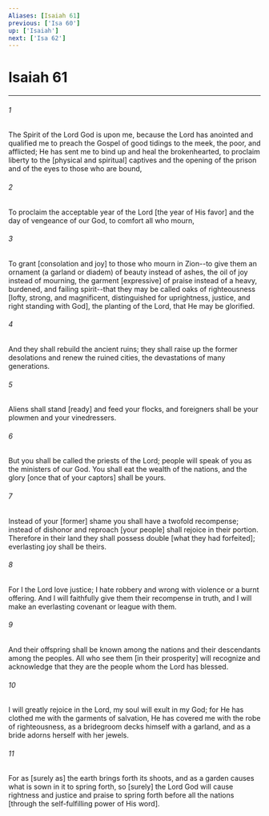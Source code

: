 ```yaml
---
Aliases: [Isaiah 61]
previous: ['Isa 60']
up: ['Isaiah']
next: ['Isa 62']
---
```

# Isaiah 61

***


###### 1 


The Spirit of the Lord God is upon me, because the Lord has anointed and qualified me to preach the Gospel of good tidings to the meek, the poor, and afflicted; He has sent me to bind up and heal the brokenhearted, to proclaim liberty to the [physical and spiritual] captives and the opening of the prison and of the eyes to those who are bound, 


###### 2 


To proclaim the acceptable year of the Lord [the year of His favor] and the day of vengeance of our God, to comfort all who mourn, 


###### 3 


To grant [consolation and joy] to those who mourn in Zion--to give them an ornament (a garland or diadem) of beauty instead of ashes, the oil of joy instead of mourning, the garment [expressive] of praise instead of a heavy, burdened, and failing spirit--that they may be called oaks of righteousness [lofty, strong, and magnificent, distinguished for uprightness, justice, and right standing with God], the planting of the Lord, that He may be glorified. 


###### 4 


And they shall rebuild the ancient ruins; they shall raise up the former desolations and renew the ruined cities, the devastations of many generations. 


###### 5 


Aliens shall stand [ready] and feed your flocks, and foreigners shall be your plowmen and your vinedressers. 


###### 6 


But you shall be called the priests of the Lord; people will speak of you as the ministers of our God. You shall eat the wealth of the nations, and the glory [once that of your captors] shall be yours. 


###### 7 


Instead of your [former] shame you shall have a twofold recompense; instead of dishonor and reproach [your people] shall rejoice in their portion. Therefore in their land they shall possess double [what they had forfeited]; everlasting joy shall be theirs. 


###### 8 


For I the Lord love justice; I hate robbery and wrong with violence or a burnt offering. And I will faithfully give them their recompense in truth, and I will make an everlasting covenant or league with them. 


###### 9 


And their offspring shall be known among the nations and their descendants among the peoples. All who see them [in their prosperity] will recognize and acknowledge that they are the people whom the Lord has blessed. 


###### 10 


I will greatly rejoice in the Lord, my soul will exult in my God; for He has clothed me with the garments of salvation, He has covered me with the robe of righteousness, as a bridegroom decks himself with a garland, and as a bride adorns herself with her jewels. 


###### 11 


For as [surely as] the earth brings forth its shoots, and as a garden causes what is sown in it to spring forth, so [surely] the Lord God will cause rightness and justice and praise to spring forth before all the nations [through the self-fulfilling power of His word].

